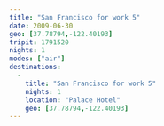 ```yaml
---
title: "San Francisco for work 5"
date: 2009-06-30
geo: [37.78794,-122.40193]
tripit: 1791520
nights: 1
modes: ["air"]
destinations:
  -
    title: "San Francisco for work 5"
    nights: 1
    location: "Palace Hotel"
    geo: [37.78794,-122.40193]
---
```



